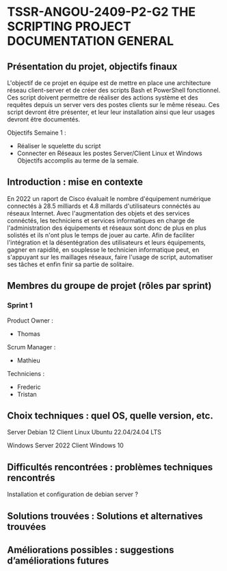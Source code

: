 # TSSR-ANGOU-2409-P2-G2 THE SCRIPTING PROJECT DOCUMENTATION GENERAL

## Présentation du projet, objectifs finaux
L'objectif de ce projet en équipe est de mettre en place une architecture réseau client-server et de créer des scripts Bash et PowerShell fonctionnel. Ces script doivent permettre de réaliser des actions système et des requêtes depuis un server vers des postes clients sur le même réseau. Ces script devront être présenter, et leur leur installation ainsi que leur usages devront être documentés.

Objectifs Semaine 1 : 
 - Réaliser le squelette du script
 - Connecter en Réseaux les postes Server/Client Linux et Windows
Objectifs accomplis au terme de la semaie.

## Introduction : mise en contexte
En 2022 un raport de Cisco évaluait le nombre d'équipement numérique connectés à 28.5 milliards et 4.8 millards d'utilisateurs connéctés au réseaux Internet.
Avec l'augmentation des objets et des services connéctés, les techniciens et services informatiques en charge de l'administration des équipements et réseaux sont donc de plus en plus solistés et ils n'ont plus le temps de jouer au carte. 
Afin de faciliter l'intégration et la désentégration des utilisateurs et leurs équipements, gagner en rapidité, en souplesse le technicien informatique peut, en s'appuyant sur les maillages réseaux, faire l'usage de script, automatiser ses tâches et enfin finir sa partie de solitaire.

## Membres du groupe de projet (rôles par sprint)

### Sprint 1

Product Owner : 
 - Thomas
 
Scrum Manager : 
 - Mathieu
 
Techniciens : 
 - Frederic
 - Tristan 

## Choix techniques : quel OS, quelle version, etc.

Server Debian 12
Client Linux Ubuntu 22.04/24.04 LTS 

Windows Server 2022 
Client Windows 10

## Difficultés rencontrées : problèmes techniques rencontrés

Installation et configuration de debian server ?

## Solutions trouvées : Solutions et alternatives trouvées

## Améliorations possibles : suggestions d’améliorations futures

